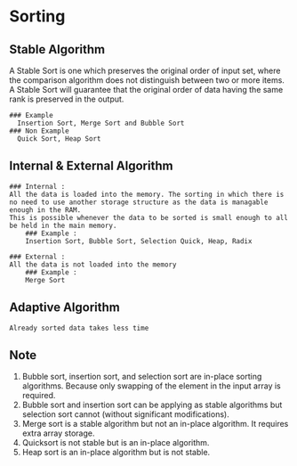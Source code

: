 # Sorting

## Stable Algorithm 
  A Stable Sort is one which preserves the original order of input set, where the comparison algorithm does not distinguish between two or more items. 
  A Stable Sort will guarantee that the original order of data having the same rank is preserved in the output.
  
    ### Example 
      Insertion Sort, Merge Sort and Bubble Sort 
    ### Non Example
      Quick Sort, Heap Sort
      
## Internal & External Algorithm    
    ### Internal : 
    All the data is loaded into the memory. The sorting in which there is no need to use another storage structure as the data is managable enough in the RAM.
    This is possible whenever the data to be sorted is small enough to all be held in the main memory.
        ### Example : 
        Insertion Sort, Bubble Sort, Selection Quick, Heap, Radix 
        
    ### External : 
    All the data is not loaded into the memory
        ### Example : 
        Merge Sort
        
 ## Adaptive Algorithm  
    Already sorted data takes less time
    
 ## Note
  1. Bubble sort, insertion sort, and selection sort are in-place sorting algorithms. Because only swapping of the element in the input array is required.
  2. Bubble sort and insertion sort can be applying as stable algorithms but selection sort cannot (without significant modifications).
  3. Merge sort is a stable algorithm but not an in-place algorithm. It requires extra array storage.
  4. Quicksort is not stable but is an in-place algorithm.
  5. Heap sort is an in-place algorithm but is not stable.

